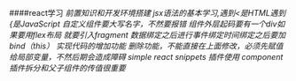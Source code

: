 ####react学习
*前置知识和开发环境搭建*
*jsx语法的基本学习,遇到<是HTML遇到{是JavaScript*
*自定义组件要大写名字，不然要报错*
*组件外层起码要有一个div如果要用flex布局 就要引入fragment*
*数据绑定之后进行事件绑定时间绑定之后要加bind（this） 实现代码的增加功能*
*删除功能，不能直接在上面修改，必须先赋值给局部变量，不然后期会造成障碍*
*simple react snippets 插件使用*
*component 插件拆分和父子组件的传值很重要*